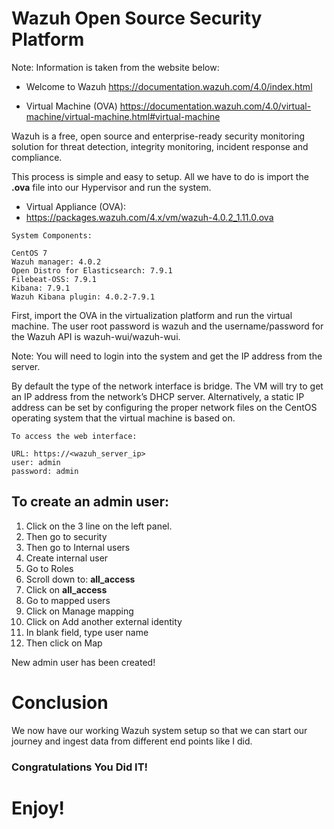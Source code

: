 # Wazuh Open Source Security Platform

Note: Information is taken from the website below:

- Welcome to Wazuh
https://documentation.wazuh.com/4.0/index.html

- Virtual Machine (OVA)
https://documentation.wazuh.com/4.0/virtual-machine/virtual-machine.html#virtual-machine

Wazuh is a free, open source and enterprise-ready security monitoring solution for threat detection, integrity monitoring, incident response and compliance.

This process is simple and easy to setup. All we have to do is import the **.ova** file into our Hypervisor and run the system.

- Virtual Appliance (OVA):
- https://packages.wazuh.com/4.x/vm/wazuh-4.0.2_1.11.0.ova

~~~
System Components:

CentOS 7
Wazuh manager: 4.0.2
Open Distro for Elasticsearch: 7.9.1
Filebeat-OSS: 7.9.1
Kibana: 7.9.1
Wazuh Kibana plugin: 4.0.2-7.9.1
~~~

First, import the OVA in the virtualization platform and run the virtual machine. The user root password is wazuh and the username/password for the Wazuh API is wazuh-wui/wazuh-wui.

Note: You will need to login into the system and get the IP address from the server.

By default the type of the network interface is bridge. The VM will try to get an IP address from the network’s DHCP server. Alternatively, a static IP address can be set by configuring the proper network files on the CentOS operating system that the virtual machine is based on.

~~~
To access the web interface:

URL: https://<wazuh_server_ip>
user: admin
password: admin
~~~

## To create an admin user: 

1. Click on the 3 line on the left panel.
2. Then go to security
3. Then go to Internal users
4. Create internal user
5. Go to Roles
6. Scroll down to: **all_access**
7. Click on **all_access**
8. Go to mapped users
9. Click on Manage mapping
10. Click on Add another external identity
11. In blank field, type user name
12. Then click on Map

New admin user has been created!

# Conclusion

We now have our working Wazuh system setup so that we can start our journey and ingest data from different end points like I did.

### Congratulations You Did IT!

# Enjoy!